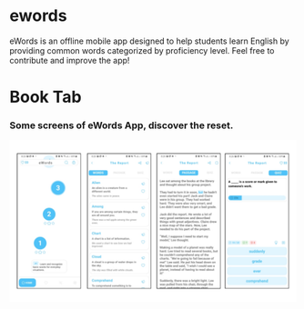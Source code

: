 # ewords
eWords is an offline mobile app designed to help students learn English by providing common words categorized by proficiency level. Feel free to contribute and improve the app!

# Book Tab
### Some screens of eWords App, discover the reset.
![Alt text](assets/screenshots/app_screens.jpg)  
